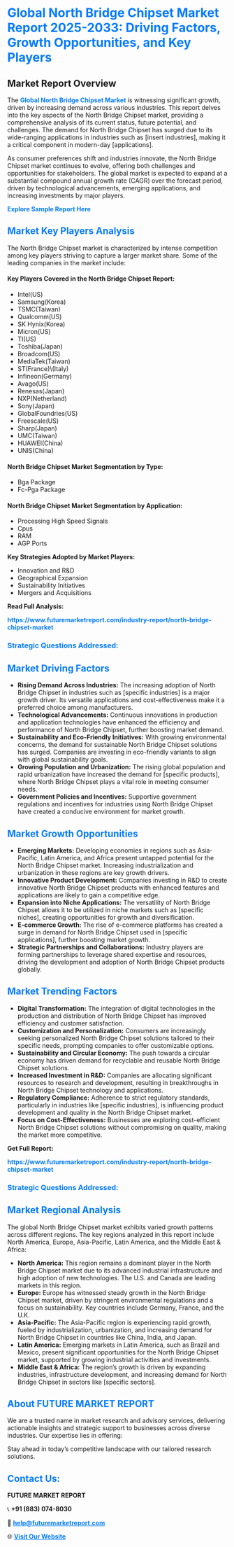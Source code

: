 <h1 style="color: #007BFF;">Global North Bridge Chipset Market Report 2025-2033: Driving Factors, Growth Opportunities, and Key Players</h1>

<section id="overview">
<h2>Market Report Overview</h2>
<p>The <a href="https://www.futuremarketreport.com/industry-report/north-bridge-chipset-market" style="color: #007BFF; text-decoration: none;"><strong>Global North Bridge Chipset Market</strong></a> is witnessing significant growth, driven by increasing demand across various industries. This report delves into the key aspects of the North Bridge Chipset market, providing a comprehensive analysis of its current status, future potential, and challenges. The demand for North Bridge Chipset has surged due to its wide-ranging applications in industries such as [insert industries], making it a critical component in modern-day [applications].</p>
<p>As consumer preferences shift and industries innovate, the North Bridge Chipset market continues to evolve, offering both challenges and opportunities for stakeholders. The global market is expected to expand at a substantial compound annual growth rate (CAGR) over the forecast period, driven by technological advancements, emerging applications, and increasing investments by major players.</p>
</section>

<section id="overview">
<p><a href="https://www.futuremarketreport.com/request-sample/reportId=103002" style="color: #007BFF; text-decoration: none;"><strong>Explore Sample Report Here</strong></a></p>
</section>

<section id="key-players">
<h2 style="color: #007BFF;">Market Key Players Analysis</h2>
<p>The North Bridge Chipset market is characterized by intense competition among key players striving to capture a larger market share. Some of the leading companies in the market include:</p>
<h4>Key Players Covered in the North Bridge Chipset Report:</h4>
<ul><li>Intel(US)</li><li>Samsung(Korea)</li><li>TSMC(Taiwan)</li><li>Qualcomm(US)</li><li>SK Hynix(Korea)</li><li>Micron(US)</li><li>TI(US)</li><li>Toshiba(Japan)</li><li>Broadcom(US)</li><li>MediaTek(Taiwan)</li><li>ST(France)\(Italy)</li><li>Infineon(Germany)</li><li>Avago(US)</li><li>Renesas(Japan)</li><li>NXP(Netherland)</li><li>Sony(Japan)</li><li>GlobalFoundries(US)</li><li>Freescale(US)</li><li>Sharp(Japan)</li><li>UMC(Taiwan)</li><li>HUAWEI(China)</li><li>UNIS(China)</li></ul>
<h4>North Bridge Chipset Market Segmentation by Type:</h4>
<ul><li>Bga Package</li><li>Fc-Pga Package</li></ul>

<h4>North Bridge Chipset Market Segmentation by Application:</h4>
<ul><li>Processing High Speed Signals</li><li>Cpus</li><li>RAM</li><li>AGP Ports</li></ul>
<p><strong>Key Strategies Adopted by Market Players:</strong></p>
<ul>
<li>Innovation and R&D</li>
<li>Geographical Expansion</li>
<li>Sustainability Initiatives</li>
<li>Mergers and Acquisitions</li>
</ul>
</section>

<section>
<p><strong>Read Full Analysis: </strong></p><a href="https://www.futuremarketreport.com/industry-report/north-bridge-chipset-market" style="color: #007BFF; text-decoration: none;"><strong>https://www.futuremarketreport.com/industry-report/north-bridge-chipset-market</strong></a>
<h3 style="color: #007BFF;">Strategic Questions Addressed:</h3>
</section>

<section id="driving-factors">
<h2 style="color: #007BFF;">Market Driving Factors</h2>
<ul>
<li><strong>Rising Demand Across Industries:</strong> The increasing adoption of North Bridge Chipset in industries such as [specific industries] is a major growth driver. Its versatile applications and cost-effectiveness make it a preferred choice among manufacturers.</li>
<li><strong>Technological Advancements:</strong> Continuous innovations in production and application technologies have enhanced the efficiency and performance of North Bridge Chipset, further boosting market demand.</li>
<li><strong>Sustainability and Eco-Friendly Initiatives:</strong> With growing environmental concerns, the demand for sustainable North Bridge Chipset solutions has surged. Companies are investing in eco-friendly variants to align with global sustainability goals.</li>
<li><strong>Growing Population and Urbanization:</strong> The rising global population and rapid urbanization have increased the demand for [specific products], where North Bridge Chipset plays a vital role in meeting consumer needs.</li>
<li><strong>Government Policies and Incentives:</strong> Supportive government regulations and incentives for industries using North Bridge Chipset have created a conducive environment for market growth.</li>
</ul>
</section>

<section id="growth-opportunities">
<h2 style="color: #007BFF;">Market Growth Opportunities</h2>
<ul>
<li><strong>Emerging Markets:</strong> Developing economies in regions such as Asia-Pacific, Latin America, and Africa present untapped potential for the North Bridge Chipset market. Increasing industrialization and urbanization in these regions are key growth drivers.</li>
<li><strong>Innovative Product Development:</strong> Companies investing in R&D to create innovative North Bridge Chipset products with enhanced features and applications are likely to gain a competitive edge.</li>
<li><strong>Expansion into Niche Applications:</strong> The versatility of North Bridge Chipset allows it to be utilized in niche markets such as [specific niches], creating opportunities for growth and diversification.</li>
<li><strong>E-commerce Growth:</strong> The rise of e-commerce platforms has created a surge in demand for North Bridge Chipset used in [specific applications], further boosting market growth.</li>
<li><strong>Strategic Partnerships and Collaborations:</strong> Industry players are forming partnerships to leverage shared expertise and resources, driving the development and adoption of North Bridge Chipset products globally.</li>
</ul>
</section>

<section id="trending-factors">
<h2 style="color: #007BFF;">Market Trending Factors</h2>
<ul>
<li><strong>Digital Transformation:</strong> The integration of digital technologies in the production and distribution of North Bridge Chipset has improved efficiency and customer satisfaction.</li>
<li><strong>Customization and Personalization:</strong> Consumers are increasingly seeking personalized North Bridge Chipset solutions tailored to their specific needs, prompting companies to offer customizable options.</li>
<li><strong>Sustainability and Circular Economy:</strong> The push towards a circular economy has driven demand for recyclable and reusable North Bridge Chipset solutions.</li>
<li><strong>Increased Investment in R&D:</strong> Companies are allocating significant resources to research and development, resulting in breakthroughs in North Bridge Chipset technology and applications.</li>
<li><strong>Regulatory Compliance:</strong> Adherence to strict regulatory standards, particularly in industries like [specific industries], is influencing product development and quality in the North Bridge Chipset market.</li>
<li><strong>Focus on Cost-Effectiveness:</strong> Businesses are exploring cost-efficient North Bridge Chipset solutions without compromising on quality, making the market more competitive.</li>
</ul>
</section>

<section>
<p><strong>Get Full Report: </strong></p><a href="https://www.futuremarketreport.com/industry-report/north-bridge-chipset-market" style="color: #007BFF; text-decoration: none;"><strong>https://www.futuremarketreport.com/industry-report/north-bridge-chipset-market</strong></a>
<h3 style="color: #007BFF;">Strategic Questions Addressed:</h3>
</section>


<section id="regional-analysis">
<h2 style="color: #007BFF;">Market Regional Analysis</h2>
<p>The global North Bridge Chipset market exhibits varied growth patterns across different regions. The key regions analyzed in this report include North America, Europe, Asia-Pacific, Latin America, and the Middle East & Africa:</p>
<ul>
<li><strong>North America:</strong> This region remains a dominant player in the North Bridge Chipset market due to its advanced industrial infrastructure and high adoption of new technologies. The U.S. and Canada are leading markets in this region.</li>
<li><strong>Europe:</strong> Europe has witnessed steady growth in the North Bridge Chipset market, driven by stringent environmental regulations and a focus on sustainability. Key countries include Germany, France, and the U.K.</li>
<li><strong>Asia-Pacific:</strong> The Asia-Pacific region is experiencing rapid growth, fueled by industrialization, urbanization, and increasing demand for North Bridge Chipset in countries like China, India, and Japan.</li>
<li><strong>Latin America:</strong> Emerging markets in Latin America, such as Brazil and Mexico, present significant opportunities for the North Bridge Chipset market, supported by growing industrial activities and investments.</li>
<li><strong>Middle East & Africa:</strong> The region’s growth is driven by expanding industries, infrastructure development, and increasing demand for North Bridge Chipset in sectors like [specific sectors].</li>
</ul>
</section>

<footer>
<h2 style="color: #007BFF;">About FUTURE MARKET REPORT</h2>
<p>We are a trusted name in market research and advisory services, delivering actionable insights and strategic support to businesses across diverse industries. Our expertise lies in offering:</p>

<p>Stay ahead in today’s competitive landscape with our tailored research solutions.</p>

<h2 style="color: #007BFF;">Contact Us:</h2>
<p><strong>FUTURE MARKET REPORT</strong></p>
<p>📞 <strong>+91 (883) 074-8030</strong></p>
<p>📧 <strong><a href="mailto:help@futuremarketreport.com" style="color: #007BFF;">help@futuremarketreport.com</a></strong></p>
<p>🌐 <strong><a href="https://www.futuremarketreport.com/" style="color: #007BFF;">Visit Our Website</a></strong></p>
</footer>